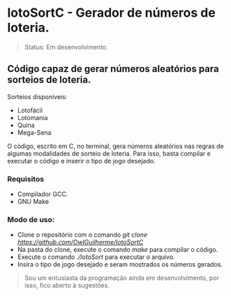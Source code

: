 # lotoSortC - Gerador de números de loteria.

> Status: Em desenvolvimento. 

## Código capaz de gerar números aleatórios para sorteios de loteria.
Sorteios disponíveis: 
+ Lotofácil
+ Lotomania
+ Quina
+ Mega-Sena

O código, escrito em C, no terminal, gera números aleatórios nas regras de algumas modalidades de sorteio de loteria. 
Para isso, basta compilar e executar o código e inserir o tipo de jogo desejado.

### Requisitos
+ Compilador GCC.
+ GNU Make

### Modo de uso:
+ Clone o repositório com o comando *git clone https://github.com/OwlGuilherme/lotoSortC*
+ Na pasta do clone, execute o comando *make* para compilar o código.
+ Execute o comando *./lotoSort* para executar o arquivo.
+ Insira o tipo de jogo desejado e seram mostrados os números gerados.


>Sou um entusiasta da programação ainda em desenvolvimento, por isso, fico aberto à sugestões.
